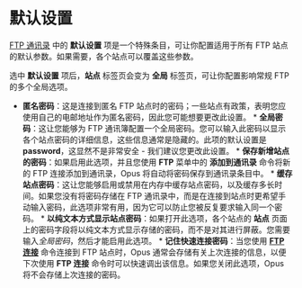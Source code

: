 # 默认设置

[FTP 通讯录]() 中的 **默认设置** 项是一个特殊条目，可让你配置适用于所有 FTP 站点的默认参数。如果需要，各个站点可以覆盖这些参数。

选中 **默认设置** 项后，**站点** 标签页会变为 **全局** 标签页，可让你配置影响常规 FTP 的多个全局选项。

- **匿名密码**：这是连接到匿名 FTP 站点时的密码；一些站点有政策，表明您应使用自己的电邮地址作为匿名密码，因此您可能想要更改此设置。
  \* **全局密码**：这让您能够为 FTP 通讯簿配置一个全局密码。您可以输入此密码以显示各个站点密码的详细信息，这些信息通常是隐藏的。此项的默认设置是 **password**，这显然不是非常安全 - 我们建议您更改此设置。
  \* **保存新增站点的密码**：如果启用此选项，并且您使用 **FTP** 菜单中的 **添加到通讯录** 命令将新的 FTP 连接添加到通讯录，Opus 将自动将密码保存到通讯录条目中。
  \* **缓存站点密码**：这让您能够启用或禁用在内存中缓存站点密码，以及缓存多长时间。如果您没有将密码存储在 FTP 通讯录中，而是在连接到站点时更希望手动输入密码，此选项非常有用，因为它可以防止您被反复要求输入同一个密码。
  \* **以纯文本方式显示站点密码**：如果打开此选项，各个站点的 **站点** 页面上的密码字段将以纯文本方式显示存储的密码，而不是对其进行屏蔽。您需要输入*全局密码*，然后才能启用此选项。
  \* **记住快速连接密码**：当您使用 **[FTP 连接](../ftp_connect.zh.md)** 命令连接到 FTP 站点时，Opus 通常会存储有关上次连接的信息，以便下次使用 **FTP 连接** 命令时可以快速调出该信息。如果您关闭此选项，Opus 将不会存储上次连接的密码。